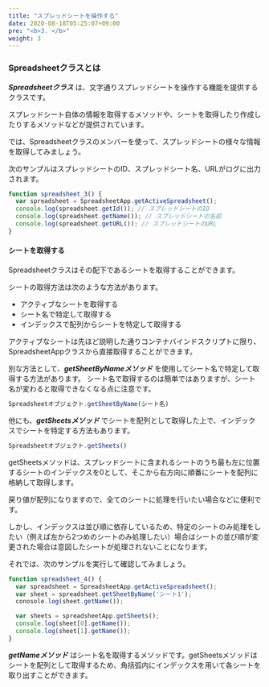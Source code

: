```yaml
---
title: "スプレッドシートを操作する"
date: 2020-08-18T05:25:07+09:00
pre: "<b>3. </b>"
weight: 3
---
```

### Spreadsheetクラスとは
***Spreadsheetクラス*** は、文字通りスプレッドシートを操作する機能を提供するクラスです。

スプレッドシート自体の情報を取得するメソッドや、シートを取得したり作成したりするメソッドなどが提供されています。

では、Spreadsheetクラスのメンバーを使って、スプレッドシートの様々な情報を取得してみましょう。

次のサンプルはスプレッドシートのID、スプレッドシート名、URLがログに出力されます。

```js
function spreadsheet_3() {
  var spreadsheet = SpreadsheetApp.getActiveSpreadsheet();
  console.log(spreadsheet.getId()); // スプレッドシートのID
  console.log(spreadsheet.getName()); // スプレッドシートの名前
  console.log(spreadsheet.getURL()); // スプレッドシートのURL
}
```
#### シートを取得する
Spreadsheetクラスはその配下であるシートを取得することができます。

シートの取得方法は次のような方法があります。

- アクティブなシートを取得する
- シート名で特定して取得する
- インデックスで配列からシートを特定して取得する

アクティブなシートは先ほど説明した通りコンテナバインドスクリプトに限り、SpreadsheetAppクラスから直接取得することができます。

別な方法として、***getSheetByNameメソッド*** を使用してシート名で特定して取得する方法があります。
シート名で取得するのは簡単ではありますが、シート名が変わると取得できなくなる点に注意です。

```js
Spreadsheetオブジェクト.getSheetByName(シート名)
```
他にも、***getSheetsメソッド*** でシートを配列として取得した上で、インデックスでシートを特定する方法もあります。

```js
Spreadsheetオブジェクト.getSheets()
```

getSheetsメソッドは、スプレッドシートに含まれるシートのうち最も左に位置するシートのインデックスを0として、そこから右方向に順番にシートを配列に格納して取得します。

戻り値が配列になりますので、全てのシートに処理を行いたい場合などに便利です。

しかし、インデックスは並び順に依存しているため、特定のシートのみ処理をしたい（例えば左から2つめのシートのみ処理したい）場合はシートの並び順が変更された場合は意図したシートが処理されないことになります。

それでは、次のサンプルを実行して確認してみましょう。

```js
function spreadsheet_4() {
  var spreadsheet = SpreadsheetApp.getActiveSpreadsheet();
  var sheet = spreadsheet.getSheetByName('シート1');
  conosole.log(sheet.getName());

  var sheets = spreadsheetApp.getSheets();
  console.log(sheet[0].getName());
  console.log(sheet[1].getName());
}
```

***getNameメソッド*** はシート名を取得するメソッドです。getSheetsメソッドはシートを配列として取得するため、角括弧内にインデックスを用いて各シートを取り出すことができます。
